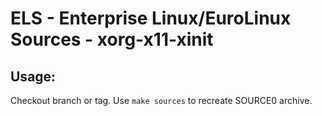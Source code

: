 # ELS - Enterprise Linux/EuroLinux Sources - xorg-x11-xinit
 
## Usage:
  Checkout branch or tag. Use `make sources` to recreate  SOURCE0 archive.
